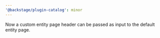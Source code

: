 ```yaml
---
'@backstage/plugin-catalog': minor
---
```


Now a custom entity page header can be passed as input to the default entity page.

